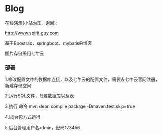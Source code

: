 # Blog
在线演示(小站勿压，谢谢):

 http://www.spirit-guy.com

基于Boostrap，springboot，mybatis的博客

图片存储采用七牛云

### 部署

1.修改配置文件的数据库连接，以及七牛云的配置文件，需要去七牛云官网注册，新建存储空间

2.运行SQL文件，创建数据库以及表

3.执行 命令 mvn clean compile package -Dmaven.test.skip=true

4.以jar包方式运行

5.后台管理用户名admin，密码123456